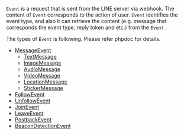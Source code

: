`Event` is a request that is sent from the LINE server via webhook. The content of `Event` corresponds to the action of user.
`Event` identifies the event type, and also it can retrieve the content (e.g. message that corresponds the event type, reply token and etc.) from the `Event` .

The types of `Event` is following. Please refer phpdoc for details.

- [MessageEvent](https://line.github.io/line-bot-sdk-php/class-LINE.LINEBot.Event.MessageEvent.html)
  - [TextMessage](https://line.github.io/line-bot-sdk-php/class-LINE.LINEBot.Event.MessageEvent.TextMessage.html)
  - [ImageMessage](https://line.github.io/line-bot-sdk-php/class-LINE.LINEBot.Event.MessageEvent.ImageMessage.html)
  - [AudioMessage](https://line.github.io/line-bot-sdk-php/class-LINE.LINEBot.Event.MessageEvent.AudioMessage.html)
  - [VideoMessage](https://line.github.io/line-bot-sdk-php/class-LINE.LINEBot.Event.MessageEvent.VideoMessage.html)
  - [LocationMessage](https://line.github.io/line-bot-sdk-php/class-LINE.LINEBot.Event.MessageEvent.LocationMessage.html)
  - [StickerMessage](https://line.github.io/line-bot-sdk-php/class-LINE.LINEBot.Event.MessageEvent.StickerMessage.html)
- [FollowEvent](https://line.github.io/line-bot-sdk-php/class-LINE.LINEBot.Event.FollowEvent.html)
- [UnfollowEvent](https://line.github.io/line-bot-sdk-php/class-LINE.LINEBot.Event.UnfollowEvent.html)
- [JoinEvent](https://line.github.io/line-bot-sdk-php/class-LINE.LINEBot.Event.JoinEvent.html)
- [LeaveEvent](https://line.github.io/line-bot-sdk-php/class-LINE.LINEBot.Event.LeaveEvent.html)
- [PostbackEvent](https://line.github.io/line-bot-sdk-php/class-LINE.LINEBot.Event.PostbackEvent.html)
- [BeaconDetectionEvent](https://line.github.io/line-bot-sdk-php/class-LINE.LINEBot.Event.BeaconDetectionEvent.html)